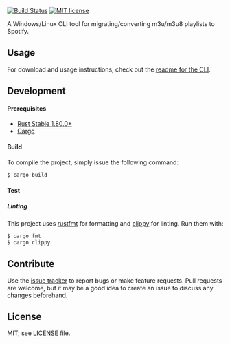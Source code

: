 [![Build Status][github-actions-image]][github-actions-url]
[![MIT license][license-image]][license-url]

[github-actions-image]: https://img.shields.io/github/actions/workflow/status/aesy/m3u-to-spotify/ci.yml?branch=master&style=flat-square

[github-actions-url]: https://github.com/aesy/m3u-to-spotify/actions

[license-image]: https://img.shields.io/github/license/aesy/m3u-to-spotify?style=flat-square

[license-url]: https://github.com/aesy/m3u-to-spotify/blob/master/LICENSE

A Windows/Linux CLI tool for migrating/converting m3u/m3u8 playlists to Spotify.

## Usage

For download and usage instructions, check out the [readme for the CLI](./m3u-to-spotify-cli/README.md).

## Development

#### Prerequisites

* [Rust Stable 1.80.0+](https://www.rust-lang.org/tools/install)
* [Cargo](https://doc.rust-lang.org/cargo/getting-started/installation.html)

#### Build

To compile the project, simply issue the following command:

```sh
$ cargo build
```

#### Test

##### Linting

This project uses [rustfmt](https://github.com/rust-lang/rustfmt) for formatting and
[clippy](https://github.com/rust-lang/rust-clippy) for linting. Run them with:

```sh
$ cargo fmt 
$ cargo clippy
```

## Contribute

Use the [issue tracker](https://github.com/aesy/m3u-to-spotify/issues) to report bugs or make feature requests. Pull
requests
are welcome, but it may be a good idea to create an issue to discuss any changes beforehand.

## License

MIT, see [LICENSE](/LICENSE) file.

